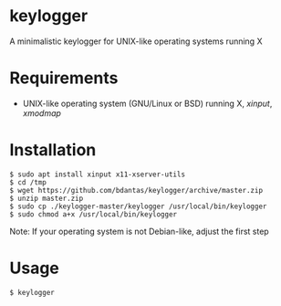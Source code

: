 # keylogger
A minimalistic keylogger for UNIX-like operating systems running X

# Requirements
- UNIX-like operating system (GNU/Linux or BSD) running X, *xinput*, *xmodmap*

# Installation
```
$ sudo apt install xinput x11-xserver-utils
$ cd /tmp
$ wget https://github.com/bdantas/keylogger/archive/master.zip
$ unzip master.zip
$ sudo cp ./keylogger-master/keylogger /usr/local/bin/keylogger
$ sudo chmod a+x /usr/local/bin/keylogger
```
Note: If your operating system is not Debian-like, adjust the first step

# Usage
`$ keylogger`
